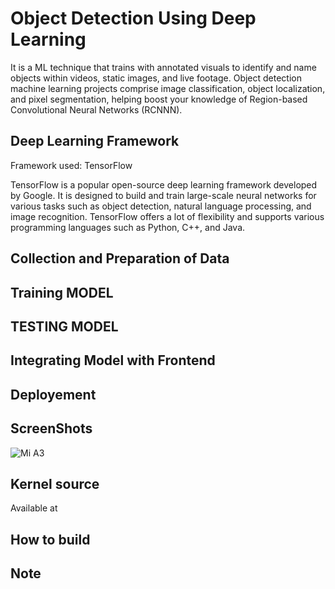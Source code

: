 
# Object Detection Using Deep Learning

It is a ML technique that trains with annotated visuals to identify and name objects within videos, static images, and live footage. Object detection machine learning projects comprise image classification, object localization, and pixel segmentation, helping boost your knowledge of Region-based Convolutional Neural Networks (RCNNN).

## Deep Learning Framework

Framework used: TensorFlow

 TensorFlow is a popular open-source deep learning framework developed by Google. It is designed to build and train large-scale neural networks for various tasks such as object detection, natural language processing, and image recognition. TensorFlow offers a lot of flexibility and supports various programming languages such as Python, C++, and Java.


## Collection and Preparation of Data

## Training MODEL

## TESTING MODEL

## Integrating Model with Frontend

## Deployement

## ScreenShots

![Mi A3](http://i01.appmifile.com/webfile/globalimg/products/pc/mi-a3/specs2.png)

## Kernel source 
Available at 

## How to build



## Note
